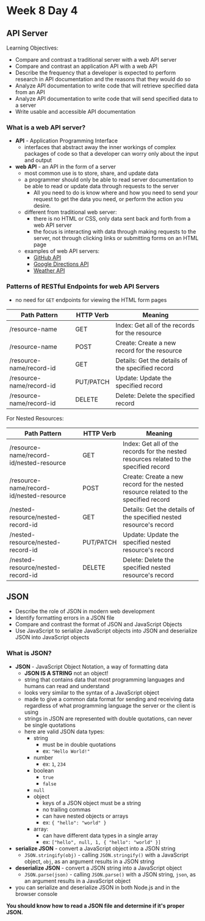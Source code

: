 # Week 8 Day 4

## API Server

Learning Objectives:

- Compare and contrast a traditional server with a web API server
- Compare and contrast an application API with a web API
- Describe the frequency that a developer is expected to perform research in API
  documentation and the reasons that they would do so
- Analyze API documentation to write code that will retrieve specified data from
  an API
- Analyze API documentation to write code that will send specified data to a
  server
- Write usable and accessible API documentation

### What is a web API server?

- **API** - Application Programming Interface
  - interfaces that abstract away the inner workings of complex packages of code
    so that a developer can worry only about the input and output
- **web API** - an API in the form of a server
  - most common use is to store, share, and update data
  - a programmer should only be able to read server documentation to be able to
    read or update data through requests to the server
    - All you need to do is know where and how you need to send your request to
      get the data you need, or perform the action you desire.
  - different from traditional web server:
    - there is no HTML or CSS, only data sent back and forth from a web API
      server
    - the focus is interacting with data through making requests to the server,
      not through clicking links or submitting forms on an HTML page
  - examples of web API servers:
    - [GitHub API](https://docs.github.com/en/rest)
    - [Google Directions API](https://developers.google.com/maps/documentation/directions/get-directions)
    - [Weather API](https://openweathermap.org/api)

### Patterns of RESTful Endpoints for web API Servers

- no need for `GET` endpoints for viewing the HTML form pages

| Path Pattern             | HTTP Verb | Meaning                                          |
| ------------------------ | --------- | ------------------------------------------------ |
| /resource-name           | GET       | Index: Get all of the records for the resource   |
| /resource-name           | POST      | Create: Create a new record for the resource     |
| /resource-name/record-id | GET       | Details: Get the details of the specified record |
| /resource-name/record-id | PUT/PATCH | Update: Update the specified record              |
| /resource-name/record-id | DELETE    | Delete: Delete the specified record              |

For Nested Resources:

| Path Pattern                             | HTTP Verb | Meaning                                                                                |
| ---------------------------------------- | --------- | -------------------------------------------------------------------------------------- |
| /resource-name/record-id/nested-resource | GET       | Index: Get all of the records for the nested resources related to the specified record |
| /resource-name/record-id/nested-resource | POST      | Create: Create a new record for the nested resource related to the specified record    |
| /nested-resource/nested-record-id        | GET       | Details: Get the details of the specified nested resource's record                     |
| /nested-resource/nested-record-id        | PUT/PATCH | Update: Update the specified nested resource's record                                  |
| /nested-resource/nested-record-id        | DELETE    | Delete: Delete the specified nested resource's record                                  |

## JSON

- Describe the role of JSON in modern web development
- Identify formatting errors in a JSON file
- Compare and contrast the format of JSON and JavaScript Objects
- Use JavaScript to serialize JavaScript objects into JSON and deserialize JSON
  into JavaScript objects

### What is JSON?

- **JSON** - JavaScript Object Notation, a way of formatting data
  - **JSON IS A STRING** not an object!
  - string that contains data that most programming languages and humans can
    read and understand
  - looks very similar to the syntax of a JavaScript object
  - made to give a common data format for sending and receiving data regardless
    of what programming language the server or the client is using
  - strings in JSON are represented with double quotations, can never be single
    quotations
  - here are valid JSON data types:
    - string
      - must be in double quotations
      - ex: `"Hello World!"`
    - number
      - ex: `1`, `234`
    - boolean
      - `true`
      - `false`
    - `null`
    - object
      - keys of a JSON object must be a string
      - no trailing commas
      - can have nested objects or arrays
      - ex: `{ "hello": "world" }`
    - array:
      - can have different data types in a single array
      - ex: `["hello", null, 1, { "hello": "world" }]`
- **serialize JSON** - convert a JavaScript object into a JSON string
  - `JSON.stringify(obj)` - calling `JSON.stringify()` with a JavaScript object,
    `obj`, as an argument results in a JSON string
- **deserialize JSON** - convert a JSON string into a JavaScript object
  - `JSON.parse(json)` - calling `JSON.parse()` with a JSON string, `json`,
    as an argument results in a JavaScript object
- you can serialize and deserialize JSON in both Node.js and in the browser
  console

**You should know how to read a JSON file and determine if it's proper JSON.**
